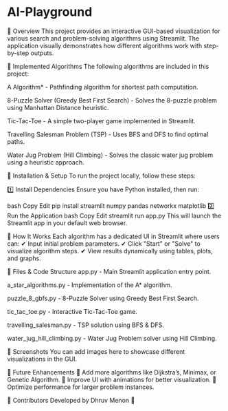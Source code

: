 # AI-Playground

🔹 Overview
This project provides an interactive GUI-based visualization for various search and problem-solving algorithms using Streamlit. The application visually demonstrates how different algorithms work with step-by-step outputs.

🔹 Implemented Algorithms
The following algorithms are included in this project:

A Algorithm* - Pathfinding algorithm for shortest path computation.

8-Puzzle Solver (Greedy Best First Search) - Solves the 8-puzzle problem using Manhattan Distance heuristic.

Tic-Tac-Toe - A simple two-player game implemented in Streamlit.

Travelling Salesman Problem (TSP) - Uses BFS and DFS to find optimal paths.

Water Jug Problem (Hill Climbing) - Solves the classic water jug problem using a heuristic approach.

🔹 Installation & Setup
To run the project locally, follow these steps:

1️⃣ Install Dependencies
Ensure you have Python installed, then run:

bash
Copy
Edit
pip install streamlit numpy pandas networkx matplotlib
2️⃣ Run the Application
bash
Copy
Edit
streamlit run app.py
This will launch the Streamlit app in your default web browser.

🔹 How It Works
Each algorithm has a dedicated UI in Streamlit where users can:
✔ Input initial problem parameters.
✔ Click "Start" or "Solve" to visualize algorithm steps.
✔ View results dynamically using tables, plots, and graphs.

🔹 Files & Code Structure
app.py - Main Streamlit application entry point.

a_star_algorithms.py - Implementation of the A* algorithm.

puzzle_8_gbfs.py - 8-Puzzle Solver using Greedy Best First Search.

tic_tac_toe.py - Interactive Tic-Tac-Toe game.

travelling_salesman.py - TSP solution using BFS & DFS.

water_jug_hill_climbing.py - Water Jug Problem solver using Hill Climbing.

🔹 Screenshots
You can add images here to showcase different visualizations in the GUI.

🔹 Future Enhancements
🔸 Add more algorithms like Dijkstra’s, Minimax, or Genetic Algorithm.
🔸 Improve UI with animations for better visualization.
🔸 Optimize performance for larger problem instances.

🔹 Contributors
Developed by Dhruv Menon 🎯
